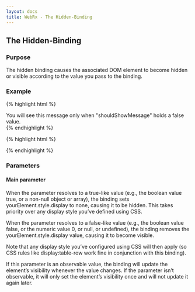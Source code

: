```yaml
---
layout: docs
title: WebRx - The Hidden-Binding
---
```

## The Hidden-Binding

### Purpose

The hidden binding causes the associated DOM element to become hidden or visible according to the value you pass to the binding.

### Example

{% highlight html %}
<div data-bind="hidden: shouldShowMessage">
    You will see this message only when "shouldShowMessage" holds a false value.
</div>
{% endhighlight %} 
 
{% highlight html %}
<script type="text/javascript">
    var viewModel = {
        shouldShowMessage: wx.property(true) // Message initially hidden
    };
    viewModel.shouldShowMessage(false); // ... now it's visible
    viewModel.shouldShowMessage(true); // ... now it's hidden again
</script>
{% endhighlight %} 

### Parameters

#### Main parameter

When the parameter resolves to a true-like value (e.g., the boolean value true, or a non-null object or array), the binding sets yourElement.style.display to none, causing it to be hidden. This takes priority over any display style you’ve defined using CSS.

When the parameter resolves to a false-like value (e.g., the boolean value false, or the numeric value 0, or null, or undefined), the binding removes the yourElement.style.display value, causing it to become visible.

Note that any display style you’ve configured using CSS will then apply (so CSS rules like display:table-row work fine in conjunction with this binding).

If this parameter is an observable value, the binding will update the element’s visibility whenever the value changes. If the parameter isn’t observable, it will only set the element’s visibility once and will not update it again later.
